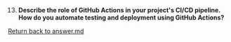 
13. **Describe the role of GitHub Actions in your project's CI/CD pipeline. How do you automate testing and deployment using GitHub Actions?**





[Return back to answer.md](/answer.md)